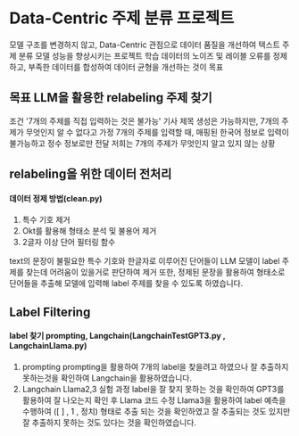 # Data-Centric 주제 분류 프로젝트
모델 구조를 변경하지 않고, Data-Centric 관점으로 데이터 품질을 개선하여 텍스트 주제 분류 모델 성능을 향상시키는 프로젝트
학습 데이터의 노이즈 및 레이블 오류를 정제하고, 부족한 데이터를 합성하여 데이터 균형을 개선하는 것이 목표




## 목표 LLM을 활용한 relabeling 주제 찾기 
조건
 '7개의 주제를 직접 입력하는 것은 불가능'
기사 제목 생성은 가능하지만, 7개의 주제가 무엇인지 알 수 없다고 가정
7개의 주제를 입력할 때, 매핑된 한국어 정보로 입력이 불가능하고 정수 정보로만 전달
저희는 7개의 주제가 무엇인지 알고 있지 않는 상황

## relabeling을 위한 데이터 전처리
#### 데이터 정제 방법(clean.py)
1. 특수 기호 제거
2. Okt를 활용해 형태소 분석 및 불용어 제거
3. 2글자 이상 단어 필터링 함수

text의 문장이 불필요한 특수 기호와 한글자로 이루어진 단어들이 LLM 모델이 label 주제를 찾는데 어려움이 있을거로 판단하여 제거 
또한, 정제된 문장을 활용하여 형태소로 단어들을 추출해 모델에 입력해 label 주제를 찾을 수 있도록 하였습니다.



## Label Filtering
#### label 찾기 prompting, Langchain(LangchainTestGPT3.py , LangchainLIama.py)
1. prompting
prompting을 활용하여 7개의 label을 찾을려고 하였으나 잘 추출하지 못하는것을 확인하여 Langchain을 활용하였습니다.
2. Langchain
LIama2,3 실험 과정 label을 잘 찾지 못하는 것을 확인하여 GPT3를 활용하여 잘 나오는지 확인 후 LIama 코드 수정
LIama3을 활용하여 label 예측을 수행하여 ([ ] , 1 , 정치) 형태로 추출 되는 것을 확인하였고 잘 추출되는 것도 있지만
잘 추출하지 못하는 것도 있다는 것을 확인하였습니다.





